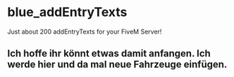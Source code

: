 # blue_addEntryTexts
Just about 200 addEntryTexts for your FiveM Server!


## Ich hoffe ihr könnt etwas damit anfangen. Ich werde hier und da mal neue Fahrzeuge einfügen.
